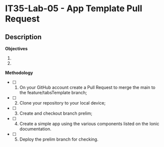 # IT35-Lab-05 - App Template Pull Request
## Description

**Objectives**


1.  
2.  

**Methodology**

 - [ ] 1. On your GitHub account create a Pull Request to merge the main to the feature/tabsTemplate branch;

 - [ ] 2. Clone your repository to your local device;

 - [ ] 3. Create and checkout branch prelim;

 - [ ] 4. Create a simple app using the various components listed on the Ionic documentation.

 - [ ] 5. Deploy the prelim branch for checking.